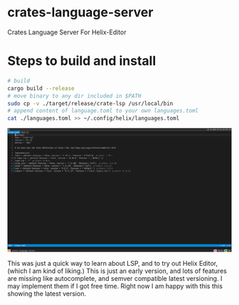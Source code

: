 # crates-language-server
Crates Language Server For Helix-Editor

# Steps to build and install
```sh
# build
cargo build --release
# move binary to any dir included in $PATH
sudo cp -v ./target/release/crate-lsp /usr/local/bin
# append content of language.toml to your own languages.toml
cat ./languages.toml >> ~/.config/helix/languages.toml
```

![Screenshot](screenshots/screenshot.png)

This was just a quick way to learn about LSP, and to try out Helix Editor, (which I am kind of liking.)
This is just an early version, and lots of features are missing like autocomplete, and semver compatible latest versioning.
I may implement them if I got free time. Right now I am happy with this this showing the latest version.
